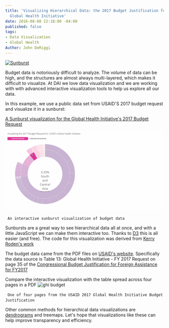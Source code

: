 ```yaml
---
title: 'Visualizing Hierarchical Data: the 2017 Budget Justification for USAID''s
  Global Health Initiative'
date: 2016-08-08 22:18:00 -04:00
published: false
tags:
- Data Visualization
- Global Health
Author: John DeRiggi
---
```


[![Sunburst](/uploads/Capture.PNG-5e5efd.jpg)](https://s3.amazonaws.com/daiblogviz/usaidghi/sunburst.html)

Budget data is notoriously difficult to analyze. The volume of data can be high, and the structures are almost always multi-layered, which makes it difficult to visualize. At DAI we love data visualization and we are working with with advanced interactive visualization tools to help us explore all our data.
<!--more-->
In this example, we use a public data set from USAID'S 2017 budget request and visualize it in a sunburst:

[A Sunburst visualization for the Global Health Initiative's 2017 Budget Request ](https://s3.amazonaws.com/daiblogviz/usaidghi/sunburst.html)

[![animated sunburst](/uploads/sunburstgiffy.gif)](https://s3.amazonaws.com/daiblogviz/usaidghi/sunburst.html)

``` An interactive sunburst visualization of budget data```

Sunbursts are a great way to see hierarchical data all at once, and with a little JavaScript we can make them interactive too. Thanks to [D3](https://d3js.org/) this is all easier (and free). The code for this visualization was derived from [Kerry Roden's work](https://bl.ocks.org/kerryrodden/7090426)

The budget data came from the PDF files on [USAID's website](https://www.usaid.gov/results-and-data/budget-spending). Specifically the data source is Table 13: Global Health Initiative - FY 2017 Request on page 35 of the [Congressional Budget Justification for Foreign Assistance for FY2017](http://www.state.gov/documents/organization/252735.pdf)

Compare the interactive visualization with the table spread across four pages in a PDF
![ghi budget](/uploads/page_one_budget.PNG)

``` One of four pages from the USAID 2017 Global Health Initiative Budget Justification```
 
Other common methods for hierarchical data visualizations are [dendrograms](http://dai-global-digital.com/data-mining-and-the-human-development-index.html) and treemaps. Let's hope that visualizations like these can help improve transparency and efficiency.    